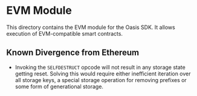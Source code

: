 # EVM Module

This directory contains the EVM module for the Oasis SDK. It allows execution
of EVM-compatible smart contracts.

## Known Divergence from Ethereum

* Invoking the `SELFDESTRUCT` opcode will not result in any storage state
  getting reset. Solving this would require either inefficient iteration over
  all storage keys, a special storage operation for removing prefixes or some
  form of generational storage.
